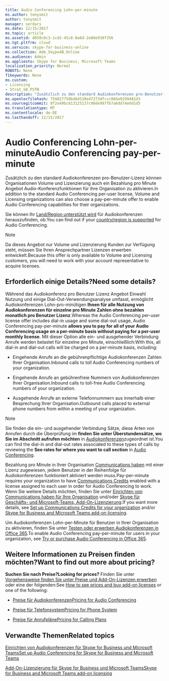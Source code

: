 ```yaml
---
title: Audio Conferencing Lohn-per-minute
ms.author: tonysmit
author: tonysmit
manager: serdars
ms.date: 12/15/2017
ms.topic: article
ms.assetid: d050c8c3-1cd2-45c8-8a6d-2e86e938f356
ms.tgt.pltfrm: cloud
ms.service: skype-for-business-online
ms.collection: Adm_Skype4B_Online
ms.audience: Admin
ms.appliesto: Skype for Business, Microsoft Teams
localization_priority: Normal
ROBOTS: None
f1keywords: None
ms.custom:
- Licensing
- Strat_SB_PSTN
description: "Zusätzlich zu den standard Audiokonferenzen pro-Benutzer-Lizenz können Organisationen Volume und Lizenzierung auch ein Bezahlung pro Minute Angebot Audio-Konferenzfunktionen für ihre Organisation zu aktivieren."
ms.openlocfilehash: 759827750bd64510e47273dfccc066e9299481d3
ms.sourcegitcommit: 8f2e49bc813125137c90de997fb7a6dd74e6d1d5
ms.translationtype: MT
ms.contentlocale: de-DE
ms.lasthandoff: 12/15/2017
---
```

# <a name="audio-conferencing-pay-per-minute"></a><span data-ttu-id="918bb-103">Audio Conferencing Lohn-per-minute</span><span class="sxs-lookup"><span data-stu-id="918bb-103">Audio Conferencing pay-per-minute</span></span>

<span data-ttu-id="918bb-104">Zusätzlich zu den standard Audiokonferenzen pro-Benutzer-Lizenz können Organisationen Volume und Lizenzierung auch ein Bezahlung pro Minute Angebot Audio-Konferenzfunktionen für ihre Organisation zu aktivieren.</span><span class="sxs-lookup"><span data-stu-id="918bb-104">In addition to the standard Audio Conferencing per-user license, Volume and Licensing organizations can also choose a pay-per-minute offer to enable Audio Conferencing capabilities for their organizations.</span></span>
  

<span data-ttu-id="918bb-105">Sie können Ihr [Land/Region unterstützt wird](../country-and-region-availability-for-audio-conferencing-and-calling-plans/country-and-region-availability-for-audio-conferencing-and-calling-plans.md) für Audiokonferenzen herauszufinden, ob.</span><span class="sxs-lookup"><span data-stu-id="918bb-105">You can find out if your [country/region is supported](../country-and-region-availability-for-audio-conferencing-and-calling-plans/country-and-region-availability-for-audio-conferencing-and-calling-plans.md) for Audio Conferencing.</span></span>

  
> [!NOTE]
> <span data-ttu-id="918bb-106">Da dieses Angebot nur Volume und Lizenzierung Kunden zur Verfügung steht, müssen Sie Ihren Ansprechpartner Lizenzen erwerben entwickelt.</span><span class="sxs-lookup"><span data-stu-id="918bb-106">Because this offer is only available to Volume and Licensing customers, you will need to work with your account representative to acquire licenses.</span></span> 
  
## <a name="need-some-details"></a><span data-ttu-id="918bb-107">Erforderlich einige Details?</span><span class="sxs-lookup"><span data-stu-id="918bb-107">Need some details?</span></span>

<span data-ttu-id="918bb-108">Während das Audiokonferenz pro Benutzer Lizenz Angebot Einwahl Nutzung und einige Dial-Out-Verwendungsanalyse umfasst, ermöglicht Audiokonferenzen Lohn-pro-minütigen **Ihnen für alle Nutzung von Audiokonferenzen für einzelne pro Minute Zahlen ohne bezahlen monatlich pro Benutzer Lizenz**.</span><span class="sxs-lookup"><span data-stu-id="918bb-108">Whereas the Audio Conferencing per-user license offer includes dial-in usage and some dial-out usage, Audio Conferencing pay-per-minute **allows you to pay for all of your Audio Conferencing usage on a per-minute basis without paying for a per-user monthly license**.</span></span> <span data-ttu-id="918bb-109">Mit dieser Option alle ein- und ausgehender Verbindung Anrufe werden belastet für einzelne pro Minute, einschließlich:</span><span class="sxs-lookup"><span data-stu-id="918bb-109">With this, all dial-in and dial-out calls will be charged on a per-minute basis, including:</span></span>
  
- <span data-ttu-id="918bb-110">Eingehende Anrufe an die gebührenpflichtige Audiokonferenzen Zahlen Ihrer Organisation.</span><span class="sxs-lookup"><span data-stu-id="918bb-110">Inbound calls to toll Audio Conferencing numbers of your organization.</span></span>
    
- <span data-ttu-id="918bb-111">Eingehende Anrufe an gebührenfreie Nummern von Audiokonferenzen Ihrer Organisation.</span><span class="sxs-lookup"><span data-stu-id="918bb-111">Inbound calls to toll-free Audio Conferencing numbers of your organization.</span></span>
    
- <span data-ttu-id="918bb-112">Ausgehende Anrufe an externe Telefonnummern aus innerhalb einer Besprechung Ihrer Organisation.</span><span class="sxs-lookup"><span data-stu-id="918bb-112">Outbound calls placed to external phone numbers from within a meeting of your organization.</span></span>
    
> [!NOTE]
> <span data-ttu-id="918bb-113">Sie finden die ein- und ausgehender Verbindung Sätze, diese Arten von Anrufen durch die Überprüfung im **finden Sie unter Überstundensätze, wo Sie im Abschnitt aufrufen möchten** in [Audiokonferenzen](https://products.office.com/en-us/skype-for-business/pstn-conferencing)zugeordnet ist.</span><span class="sxs-lookup"><span data-stu-id="918bb-113">You can find the dial-in and dial-out rates associated to these types of calls by reviewing the **See rates for where you want to call section** in [Audio Conferencing](https://products.office.com/en-us/skype-for-business/pstn-conferencing).</span></span> 
  
<span data-ttu-id="918bb-114">Bezahlung pro Minute in Ihrer Organisation [Communications haben](what-are-communications-credits.md) mit einer Lizenz zugewiesen, jedem Benutzer in der Reihenfolge für Audiokonferenzen funktioniert aktiviert werden muss.</span><span class="sxs-lookup"><span data-stu-id="918bb-114">Pay-per-minute requires your organization to have [Communications Credits](what-are-communications-credits.md) enabled with a license assigned to each user in order for Audio Conferencing to work.</span></span> <span data-ttu-id="918bb-115">Wenn Sie weitere Details möchten, finden Sie unter [Einrichten von Communications haben für Ihre Organisation](set-up-communications-credits-for-your-organization.md) und/oder [Skype für Geschäfts- und Microsoft-Teams, Add-On-Lizenzierung](skype-for-business-and-microsoft-teams-add-on-licensing.md).</span><span class="sxs-lookup"><span data-stu-id="918bb-115">If you want more details, see [Set up Communications Credits for your organization](set-up-communications-credits-for-your-organization.md) and/or [Skype for Business and Microsoft Teams add-on licensing](skype-for-business-and-microsoft-teams-add-on-licensing.md).</span></span>
  
<span data-ttu-id="918bb-116">Um Audiokonferenzen Lohn-per-Minute für Benutzer in Ihrer Organisation zu aktivieren, finden Sie unter [Testen oder erwerben Audiokonferenzen in Office 365](../audio-conferencing-in-office-365/try-or-purchase-audio-conferencing-in-office-365.md).</span><span class="sxs-lookup"><span data-stu-id="918bb-116">To enable Audio Conferencing pay-per-minute for users in your organization, see [Try or purchase Audio Conferencing in Office 365](../audio-conferencing-in-office-365/try-or-purchase-audio-conferencing-in-office-365.md).</span></span>
  
## <a name="want-to-find-out-more-about-pricing"></a><span data-ttu-id="918bb-117">Weitere Informationen zu Preisen finden möchten?</span><span class="sxs-lookup"><span data-stu-id="918bb-117">Want to find out more about pricing?</span></span>

 <span data-ttu-id="918bb-118">**Suchen Sie nach Preise?**</span><span class="sxs-lookup"><span data-stu-id="918bb-118">**Looking for prices?**</span></span> <span data-ttu-id="918bb-119">Finden Sie unter [Vorgehensweise finden Sie unter Preise und Add-On-Lizenzen erwerben](skype-for-business-and-microsoft-teams-add-on-licensing.md#bkmk_how) oder eine der folgenden:</span><span class="sxs-lookup"><span data-stu-id="918bb-119">See [How to see prices and buy add-on licenses](skype-for-business-and-microsoft-teams-add-on-licensing.md#bkmk_how) or one of the following:</span></span>
  
- [<span data-ttu-id="918bb-120">Preise für Audiokonferenzen</span><span class="sxs-lookup"><span data-stu-id="918bb-120">Pricing for Audio Conferencing</span></span>](https://products.office.com/en-us/skype-for-business/audio-conferencing#Requirements)
    
- [<span data-ttu-id="918bb-121">Preise für Telefonsystem</span><span class="sxs-lookup"><span data-stu-id="918bb-121">Pricing for Phone System</span></span>](https://products.office.com/en-us/skype-for-business/phone-system#Requirements)
    
- [<span data-ttu-id="918bb-122">Preise für Anrufpläne</span><span class="sxs-lookup"><span data-stu-id="918bb-122">Pricing for Calling Plans</span></span>](https://products.office.com/en-us/skype-for-business/pstn-calling-plans#requirements)
    
## <a name="related-topics"></a><span data-ttu-id="918bb-123">Verwandte Themen</span><span class="sxs-lookup"><span data-stu-id="918bb-123">Related topics</span></span>

[<span data-ttu-id="918bb-124">Einrichten von Audiokonferenzen für Skype for Business und Microsoft Teams</span><span class="sxs-lookup"><span data-stu-id="918bb-124">Set up Audio Conferencing for Skype for Business and Microsoft Teams</span></span>](../audio-conferencing-in-office-365/set-up-audio-conferencing.md)
  
[<span data-ttu-id="918bb-125">Add-On-Lizenzierung für Skype for Business und Microsoft Teams</span><span class="sxs-lookup"><span data-stu-id="918bb-125">Skype for Business and Microsoft Teams add-on licensing</span></span>](skype-for-business-and-microsoft-teams-add-on-licensing.md)
  

